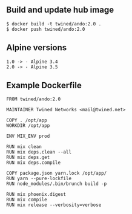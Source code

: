 ## Build and update hub image

```
$ docker build -t twined/ando:2.0 .
$ docker push twined/ando:2.0
```

## Alpine versions

```
1.0 -> - Alpine 3.4
2.0 -> - Alpine 3.5
```

## Example Dockerfile

```
FROM twined/ando:2.0

MAINTAINER Twined Networks <mail@twined.net>

COPY . /opt/app
WORKDIR /opt/app

ENV MIX_ENV prod

RUN mix clean
RUN mix deps.clean --all
RUN mix deps.get
RUN mix deps.compile

COPY package.json yarn.lock /opt/app/
RUN yarn --pure-lockfile
RUN node_modules/.bin/brunch build -p

RUN mix phoenix.digest
RUN mix compile
RUN mix release --verbosity=verbose
```
